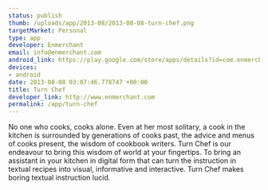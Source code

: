 ```yaml
--- 
status: publish
thumb: /uploads/app/2013-08/2013-08-08-turn-chef.png
targetMarket: Personal
type: app
developer: Enmerchant
email: info@enmerchant.com
android_link: https://play.google.com/store/apps/details?id=com.enmerchant.turnchef&hl=en
devices: 
- android
date: 2013-08-08 03:07:46.778747 +00:00
title: Turn Chef
developer_link: http://www.enmerchant.com
permalink: /app/turn-chef
---
```


No one who cooks, cooks alone. Even at her most solitary, a cook in the kitchen is surrounded by generations of cooks past, the advice and menus of cooks present, the wisdom of cookbook writers.
Turn Chef is our endeavour to bring this wisdom of world at your fingertips. To bring an assistant in your kitchen in digital form that can turn the instruction in textual recipes into visual, informative and interactive. Turn Chef makes boring textual instruction lucid.
